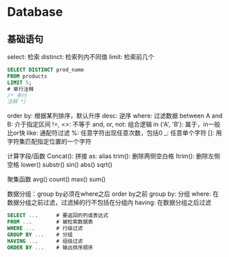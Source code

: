# Database

## 基础语句

select: 检索
distinct: 检索列内不同值
limit: 检索前几个

```sql
SELECT DISTINCT prod_name 
FROM products
LIMIT 5;
# 单行注释
/* 多行
注释 */
```

order by: 根据某列排序，默认升序
desc: 逆序
where: 过滤数据
between A and B: 介于指定区间
!=, <>: 不等于
and, or, not: 组合逻辑
in ('A', 'B'): 属于，in一般比or快
like: 通配符过滤
%: 任意字符出现任意次数，包括0
_: 任意单个字符
[]: 用字符集匹配指定位置的一个字符

计算字段/函数
Concat(): 拼接
as: alias
trim(): 删除两侧空白格
ltrim(): 删除左侧空格
lower()
substr()
sin()
abs()
sqrt()

聚集函数
avg()
count()
max()
sum()

数据分组：group by必须在where之后 order by之前
group by: 分组
where: 在数据分组之前过滤，过滤掉的行不包括在分组内
having: 在数据分组之后过滤

```sql
SELECT ...      # 要返回的列或表达式
FROM ...        # 被检索数据表
WHERE ...       # 行级过滤
GROUP BY ...    # 分组
HAVING ...      # 组级过滤
ORDER BY ...    # 输出排序顺序
```

